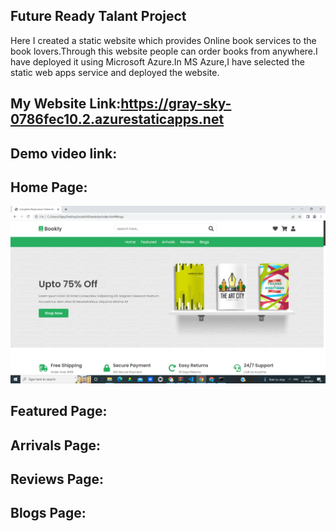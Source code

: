 ## Future Ready Talant Project
Here I created a static website which provides Online book services to the book lovers.Through this website people can order books from anywhere.I have deployed it using Microsoft Azure.In MS Azure,I have selected  the static web apps service and deployed the website.
## My Website Link:https://gray-sky-0786fec10.2.azurestaticapps.net
## Demo video link:
## Home Page:
![](https://github.com/SidduVijetha123/Microsoft-project/blob/main/Screenshots/Screenshot%20(13).png)
## Featured Page:
## Arrivals Page:
## Reviews Page:
## Blogs Page:
